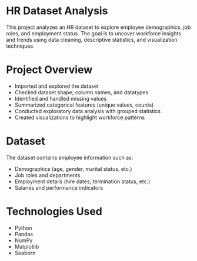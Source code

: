 # HR Dataset Analysis

This project analyzes an HR dataset to explore employee demographics, job roles, and employment status. The goal is to uncover workforce insights and trends using data cleaning, descriptive statistics, and visualization techniques.

# Project Overview
- Imported and explored the dataset
- Checked dataset shape, column names, and datatypes
- Identified and handled missing values
- Summarized categorical features (unique values, counts)
- Conducted exploratory data analysis with grouped statistics
- Created visualizations to highlight workforce patterns

# Dataset
The dataset contains employee information such as:
- Demographics (age, gender, marital status, etc.)
- Job roles and departments
- Employment details (hire dates, termination status, etc.)
- Salaries and performance indicators

# Technologies Used
- Python
- Pandas
- NumPy
- Matplotlib
- Seaborn

